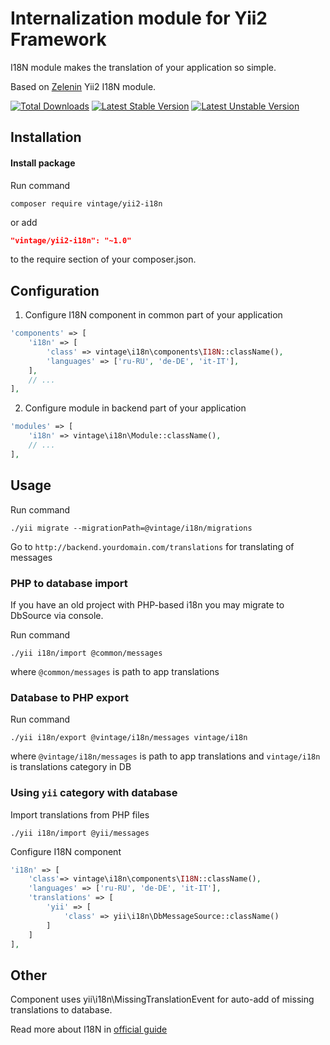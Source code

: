 Internalization module for Yii2 Framework
=========================================

I18N module makes the translation of your application so simple.

Based on [Zelenin](https://github.com/zelenin/yii2-i18n-module) Yii2 I18N module.


[![Total Downloads](https://poser.pugx.org/vintage/yii2-i18n/downloads)](https://packagist.org/packages/vintage/yii2-i18n)
[![Latest Stable Version](https://poser.pugx.org/vintage/yii2-i18n/v/stable)](https://packagist.org/packages/vintage/yii2-i18n)
[![Latest Unstable Version](https://poser.pugx.org/vintage/yii2-i18n/v/unstable)](https://packagist.org/packages/vintage/yii2-i18n)

Installation
------------
#### Install package
Run command
```
composer require vintage/yii2-i18n
```
or add
```json
"vintage/yii2-i18n": "~1.0"
```
to the require section of your composer.json.

Configuration
-------------
1) Configure I18N component in common part of your application
```php
'components' => [
    'i18n' => [
        'class' => vintage\i18n\components\I18N::className(),
        'languages' => ['ru-RU', 'de-DE', 'it-IT'],
    ],
    // ...
],
```

2) Configure module in backend part of your application

```php
'modules' => [
	'i18n' => vintage\i18n\Module::className(),
	// ...
],
```


Usage
-----
Run command
```
./yii migrate --migrationPath=@vintage/i18n/migrations
```

Go to `http://backend.yourdomain.com/translations` for translating of messages

### PHP to database import
If you have an old project with PHP-based i18n you may migrate to DbSource via console.

Run command
```
./yii i18n/import @common/messages
```
where `@common/messages` is path to app translations

### Database to PHP export
Run command
```
./yii i18n/export @vintage/i18n/messages vintage/i18n
```
where `@vintage/i18n/messages` is path to app translations and `vintage/i18n` is translations category in DB

### Using `yii` category with database
Import translations from PHP files
```
./yii i18n/import @yii/messages
```

Configure I18N component
```php
'i18n' => [
    'class'=> vintage\i18n\components\I18N::className(),
    'languages' => ['ru-RU', 'de-DE', 'it-IT'],
    'translations' => [
        'yii' => [
            'class' => yii\i18n\DbMessageSource::className()
        ]
    ]
],
```

Other
-----

Component uses yii\i18n\MissingTranslationEvent for auto-add of missing translations to database.

Read more about I18N in [official guide](https://github.com/yiisoft/yii2/blob/master/docs/guide/tutorial-i18n.md)

